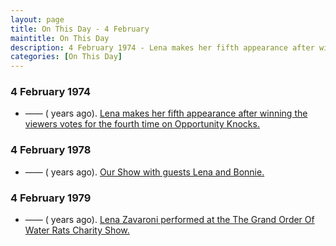 ```yaml
---
layout: page
title: On This Day - 4 February
maintitle: On This Day
description: 4 February 1974 - Lena makes her fifth appearance after winning the viewers votes for the fourth time on Opportunity Knocks. 4 February 1977 - Lena attended the Royal Gala Charity Fundraiser at Jollees, Stoke-on-Trent.
categories: [On This Day]
---
```


### 4 February 1974
* —— (<span id="age1"></span> years ago). [Lena makes her fifth appearance after winning the viewers votes for the fourth time on Opportunity Knocks.](/thames%20television/opportunity%20knocks/1974/02/04/opportunity-knocks.html)

### 4 February 1978
* —— (<span id="age2"></span> years ago). [Our Show with guests Lena and Bonnie.](/london%20weekend%20television/1978/03/25/our-show.html)

### 4 February 1979
* —— (<span id="age3"></span> years ago). [Lena Zavaroni performed at the The Grand Order Of Water Rats Charity Show.](/theatre/1979/02/04/the-grand-order-of-water-rats-charity-show.html)

<!-- Script for calculating number of years ago -->
<script>
var dob = '19740204';
var year = Number(dob.substr(0, 4));
var month = Number(dob.substr(4, 2)) - 1;
var day = Number(dob.substr(6, 2));
var today = new Date();
var age1 = today.getFullYear() - year;
if (today.getMonth() < month || (today.getMonth() == month && today.getDate() < day)) {
  age1--;
}
document.getElementById("age1").innerHTML=age1;

var dob = '19780204';
var year = Number(dob.substr(0, 4));
var month = Number(dob.substr(4, 2)) - 1;
var day = Number(dob.substr(6, 2));
var today = new Date();
var age2 = today.getFullYear() - year;
if (today.getMonth() < month || (today.getMonth() == month && today.getDate() < day)) {
  age2--;
}
document.getElementById("age2").innerHTML=age2;

var dob = '19790204';
var year = Number(dob.substr(0, 4));
var month = Number(dob.substr(4, 2)) - 1;
var day = Number(dob.substr(6, 2));
var today = new Date();
var age3 = today.getFullYear() - year;
if (today.getMonth() < month || (today.getMonth() == month && today.getDate() < day)) {
  age3--;
}
document.getElementById("age3").innerHTML=age3;
</script>


